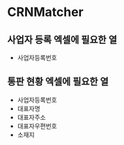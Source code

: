 # CRNMatcher

## 사업자 등록 엑셀에 필요한 열
- 사업자등록번호

## 통판 현황 엑셀에 필요한 열
- 사업자등록번호
- 대표자명
- 대표자주소
- 대표자우편번호
- 소재지